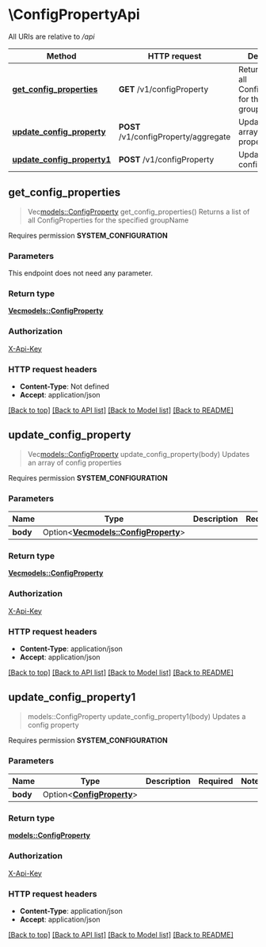 # \ConfigPropertyApi

All URIs are relative to */api*

Method | HTTP request | Description
------------- | ------------- | -------------
[**get_config_properties**](ConfigPropertyApi.md#get_config_properties) | **GET** /v1/configProperty | Returns a list of all ConfigProperties for the specified groupName
[**update_config_property**](ConfigPropertyApi.md#update_config_property) | **POST** /v1/configProperty/aggregate | Updates an array of config properties
[**update_config_property1**](ConfigPropertyApi.md#update_config_property1) | **POST** /v1/configProperty | Updates a config property



## get_config_properties

> Vec<models::ConfigProperty> get_config_properties()
Returns a list of all ConfigProperties for the specified groupName

<p>Requires permission <strong>SYSTEM_CONFIGURATION</strong></p>

### Parameters

This endpoint does not need any parameter.

### Return type

[**Vec<models::ConfigProperty>**](ConfigProperty.md)

### Authorization

[X-Api-Key](../README.md#X-Api-Key)

### HTTP request headers

- **Content-Type**: Not defined
- **Accept**: application/json

[[Back to top]](#) [[Back to API list]](../README.md#documentation-for-api-endpoints) [[Back to Model list]](../README.md#documentation-for-models) [[Back to README]](../README.md)


## update_config_property

> Vec<models::ConfigProperty> update_config_property(body)
Updates an array of config properties

<p>Requires permission <strong>SYSTEM_CONFIGURATION</strong></p>

### Parameters


Name | Type | Description  | Required | Notes
------------- | ------------- | ------------- | ------------- | -------------
**body** | Option<[**Vec<models::ConfigProperty>**](ConfigProperty.md)> |  |  |

### Return type

[**Vec<models::ConfigProperty>**](ConfigProperty.md)

### Authorization

[X-Api-Key](../README.md#X-Api-Key)

### HTTP request headers

- **Content-Type**: application/json
- **Accept**: application/json

[[Back to top]](#) [[Back to API list]](../README.md#documentation-for-api-endpoints) [[Back to Model list]](../README.md#documentation-for-models) [[Back to README]](../README.md)


## update_config_property1

> models::ConfigProperty update_config_property1(body)
Updates a config property

<p>Requires permission <strong>SYSTEM_CONFIGURATION</strong></p>

### Parameters


Name | Type | Description  | Required | Notes
------------- | ------------- | ------------- | ------------- | -------------
**body** | Option<[**ConfigProperty**](ConfigProperty.md)> |  |  |

### Return type

[**models::ConfigProperty**](ConfigProperty.md)

### Authorization

[X-Api-Key](../README.md#X-Api-Key)

### HTTP request headers

- **Content-Type**: application/json
- **Accept**: application/json

[[Back to top]](#) [[Back to API list]](../README.md#documentation-for-api-endpoints) [[Back to Model list]](../README.md#documentation-for-models) [[Back to README]](../README.md)

